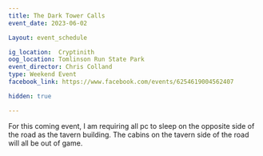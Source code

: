 ```yaml
---
title: The Dark Tower Calls
event_date: 2023-06-02

Layout: event_schedule

ig_location:  Cryptinith
oog_location: Tomlinson Run State Park
event_director: Chris Colland
type: Weekend Event
facebook_link: https://www.facebook.com/events/6254619004562407

hidden: true

---
```


For this coming event, I am requiring all pc to sleep on the opposite side of the road as the tavern building. The cabins on the tavern side of the road will all be out of game. 